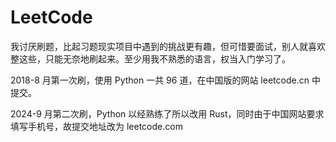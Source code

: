 # LeetCode

我讨厌刷题，比起习题现实项目中遇到的挑战更有趣，但可惜要面试，别人就喜欢整这些，只能无奈地刷起来。至少用我不熟悉的语言，权当入门学习了。

2018-8 月第一次刷，使用 Python 一共 96 道，在中国版的网站 leetcode.cn 中提交。

2024-9 月第二次刷，Python 以经熟练了所以改用 Rust，同时由于中国网站要求填写手机号，故提交地址改为 leetcode.com
